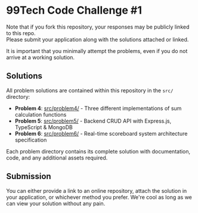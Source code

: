# 99Tech Code Challenge #1 #

Note that if you fork this repository, your responses may be publicly linked to this repo.  
Please submit your application along with the solutions attached or linked.   

It is important that you minimally attempt the problems, even if you do not arrive at a working solution.

## Solutions ##

All problem solutions are contained within this repository in the `src/` directory:

- **Problem 4**: [src/problem4/](src/problem4/) - Three different implementations of sum calculation functions
- **Problem 5**: [src/problem5/](src/problem5/) - Backend CRUD API with Express.js, TypeScript & MongoDB
- **Problem 6**: [src/problem6/](src/problem6/) - Real-time scoreboard system architecture specification

Each problem directory contains its complete solution with documentation, code, and any additional assets required.

## Submission ##
You can either provide a link to an online repository, attach the solution in your application, or whichever method you prefer.
We're cool as long as we can view your solution without any pain.
